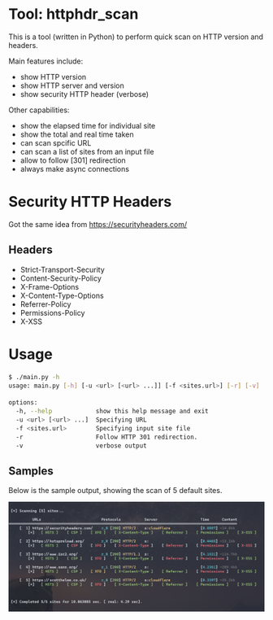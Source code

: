 # Tool: httphdr_scan
This is a tool (written in Python) to perform quick scan on HTTP version and headers.

Main features include:
 - show HTTP version
 - show HTTP server and version
 - show security HTTP header (verbose)

Other capabilities:
 - show the elapsed time for individual site
 - show the total and real time taken 
 - can scan spcific URL
 - can scan a list of sites from an input file
 - allow to follow [301] redirection
 - always make async connections

# Security HTTP Headers
Got the same idea from https://securityheaders.com/

## Headers
 - Strict-Transport-Security
 - Content-Security-Policy
 - X-Frame-Options
 - X-Content-Type-Options
 - Referrer-Policy
 - Permissions-Policy
 - X-XSS

# Usage
```bash
$ ./main.py -h
usage: main.py [-h] [-u <url> [<url> ...]] [-f <sites.url>] [-r] [-v]

options:
  -h, --help            show this help message and exit
  -u <url> [<url> ...]  Specifying URL
  -f <sites.url>        Specifying input site file
  -r                    Follow HTTP 301 redirection.
  -v                    verbose output
```

## Samples
Below is the sample output, showing the scan of 5 default sites.

![httphdr_scan.py](output.png)
